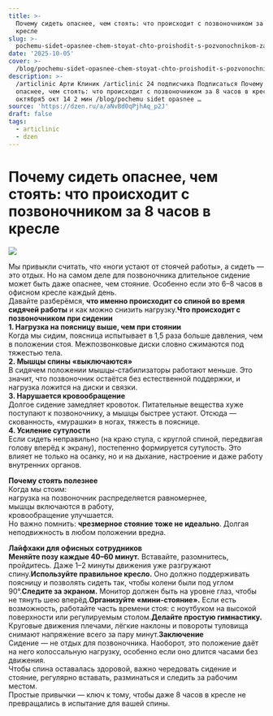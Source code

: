 ```yaml
---
title: >-
  Почему сидеть опаснее, чем стоять: что происходит с позвоночником за 8 часов в
  кресле
slug: >-
  pochemu-sidet-opasnee-chem-stoyat-chto-proishodit-s-pozvonochnikom-za-8-chasov-v
date: '2025-10-05'
cover: >-
  /blog/pochemu-sidet-opasnee-chem-stoyat-chto-proishodit-s-pozvonochnikom-za-8-chasov-v/cover.jpg
description: >-
  /articlinic Арти Клиник /articlinic 24 подписчика Подписаться Почему сидеть
  опаснее, чем стоять: что происходит с позвоночником за 8 часов в кресле 5
  октября5 окт 14 2 мин /blog/pochemu sidet opasnee …
source: 'https://dzen.ru/a/aNvBd0qPjhAq_p2J'
draft: false
tags:
  - articlinic
  - dzen
---
```


# Почему сидеть опаснее, чем стоять: что происходит с позвоночником за 8 часов в кресле

![](/blog/pochemu-sidet-opasnee-chem-stoyat-chto-proishodit-s-pozvonochnikom-za-8-chasov-v/img-0.jpg)

Мы привыкли считать, что «ноги устают от стоячей работы», а сидеть — это отдых. Но на самом деле для позвоночника длительное сидение может быть даже опаснее, чем стояние. Особенно если это 6–8 часов в офисном кресле каждый день.  
Давайте разберёмся, **что именно происходит со спиной во время сидячей работы** и как можно снизить нагрузку.**Что происходит с позвоночником при сидении**  
**1\. Нагрузка на поясницу выше, чем при стоянии**  
Когда мы сидим, поясница испытывает в 1,5 раза больше давления, чем в положении стоя. Межпозвонковые диски словно сжимаются под тяжестью тела.  
**2\. Мышцы спины «выключаются»**  
В сидячем положении мышцы-стабилизаторы работают меньше. Это значит, что позвоночник остаётся без естественной поддержки, и нагрузка ложится на диски и связки.  
**3\. Нарушается кровообращение**  
Долгое сидение замедляет кровоток. Питательные вещества хуже поступают к позвоночнику, а мышцы быстрее устают. Отсюда — скованность, «мурашки» в ногах, тяжесть в пояснице.  
**4\. Усиление сутулости**  
Если сидеть неправильно (на краю стула, с круглой спиной, передвигая голову вперёд к экрану), постепенно формируется сутулость. Это влияет не только на осанку, но и на дыхание, настроение и даже работу внутренних органов.  
  
**Почему стоять полезнее**  
Когда мы стоим:  
нагрузка на позвоночник распределяется равномернее,  
мышцы включаются в работу,  
кровообращение улучшается.  
Но важно помнить: **чрезмерное стояние тоже не идеально**. Долгая неподвижность в любом положении вредна.  
  
**Лайфхаки для офисных сотрудников**  
**Меняйте позу каждые 40–60 минут.** Вставайте, разомнитесь, пройдитесь. Даже 1–2 минуты движения уже разгружают спину.**Используйте правильное кресло.** Оно должно поддерживать поясницу и позволять сидеть так, чтобы колени были под углом 90°.**Следите за экраном.** Монитор должен быть на уровне глаз, чтобы не тянуть шею вперёд.**Организуйте «мини-стояние».** Если есть возможность, работайте часть времени стоя: с ноутбуком на высокой поверхности или регулируемым столом.**Делайте простую гимнастику.** Круговые движения плечами, лёгкие наклоны и повороты туловища снимают напряжение всего за пару минут.**Заключение**  
Сидение — не отдых для позвоночника. Наоборот, это положение даёт на него колоссальную нагрузку, особенно если оно длится часами без движения.  
Чтобы спина оставалась здоровой, важно чередовать сидение и стояние, регулярно вставать, разминаться и следить за рабочим местом.  
Простые привычки — ключ к тому, чтобы даже 8 часов в кресле не превращались в испытание для вашей спины.